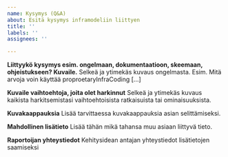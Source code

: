 ```yaml
---
name: Kysymys (Q&A)
about: Esitä kysymys inframodeliin liittyen
title: ''
labels: ''
assignees: ''

---
```


**Liittyykö kysymys esim. ongelmaan, dokumentaatioon, skeemaan, ohjeistukseen? Kuvaile.**
Selkeä ja ytimekäs kuvaus ongelmasta. Esim. Mitä arvoja voin käyttää proproetaryInfraCoding [...]


**Kuvaile vaihtoehtoja, joita olet harkinnut**
Selkeä ja ytimekäs kuvaus kaikista harkitsemistasi vaihtoehtoisista ratkaisuista tai ominaisuuksista.


**Kuvakaappauksia**
Lisää tarvittaessa kuvakaappauksia asian selittämiseksi.


**Mahdollinen lisätieto**
Lisää tähän mikä tahansa muu asiaan liittyvä tieto.


**Raportoijan yhteystiedot**
Kehitysidean antajan yhteystiedot lisätietojen saamiseksi
